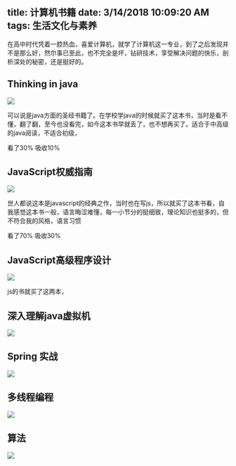 title: 计算机书籍
date: 3/14/2018 10:09:20 AM 
tags: 生活文化与素养
---

在高中时代凭着一腔热血，喜爱计算机，就学了计算机这一专业，到了之后发现并不是那么好，然尔事已至此，也不完全是坏，钻研技术，享受解决问题的快乐，剖析深处的秘密，还是挺好的。

## Thinking in java ##

![](http://7xpw00.com1.z0.glb.clouddn.com/thinkingInJava.jpg)

可以说是java方面的圣经书籍了。在学校学java的时候就买了这本书，当时是看不懂，翻了翻，至今也没看完，如今这本书早就丢了，也不想再买了。适合于中高级的java阅读，不适合初级，

看了30%  吸收10%

## JavaScript权威指南 ##

![](http://7xpw00.com1.z0.glb.clouddn.com/8d412ac52b8d166e00b1e39041d88c4d.jpg)

世人都说这本是javascript的经典之作，当时也在写js，所以就买了这本书看，自我感觉这本书一般，语言晦涩难懂，每一小节分的挺细致，理论知识也挺多的，但不符合我的风格，语言习惯

看了70% 吸收30%

## JavaScript高级程序设计 ##

![](http://7xpw00.com1.z0.glb.clouddn.com/javascript%E9%AB%98%E7%BA%A7%E7%A8%8B%E5%BA%8F%E8%AE%BE%E8%AE%A1.jpg)

js的书就买了这两本，

## 深入理解java虚拟机 ##

![](http://7xpw00.com1.z0.glb.clouddn.com/%E6%B7%B1%E5%85%A5%E7%90%86%E8%A7%A3java%E8%99%9A%E6%8B%9F%E6%9C%BA.jpg)

## Spring 实战 ##

![](http://7xpw00.com1.z0.glb.clouddn.com/spring%20%E5%AE%9E%E6%88%98.jpg)

## 多线程编程 ##

![](http://7xpw00.com1.z0.glb.clouddn.com/java%E5%A4%9A%E7%BA%BF%E7%A8%8B%E7%BC%96%E7%A8%8B.jpg)

## 算法 ##

![](http://7xpw00.com1.z0.glb.clouddn.com/%E7%AE%97%E6%B3%95.jpg)
